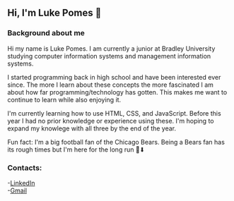 ## Hi, I'm Luke Pomes 👋

### Background about me
<link rel="stylesheet" href="myDesign.css">
<p>Hi my name is Luke Pomes. I am currently a junior at Bradley University studying computer information systems and management information systems.</p>

<p>I started programming back in high school and have been interested ever since. The more I learn about these concepts the more fascinated I am about how far programming/technology has gotten. This makes me want to continue to learn while also enjoying it.</p>

<p>I'm currently learning how to use HTML, CSS, and JavaScript. Before this year I had no prior knowledge or experience using these. I'm hoping to expand my knowlege with all three by the end of the year.</p>

Fun fact: I'm a big football fan of the Chicago Bears. Being a Bears fan has its rough times but I'm here for the long run 🐻⬇

### Contacts:
-<a href="www.linkedin.com/in/luke-pomes-9ab721250" target="_blank">LinkedIn</a> <br>
-<a href="mailto:lgpomes@gmail.com" target="_blank">Gmail</a>

